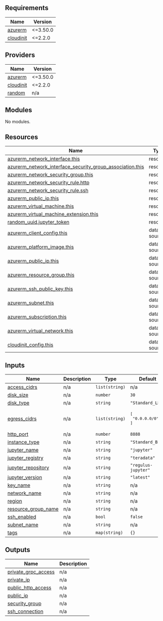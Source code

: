 <!-- BEGIN_TF_DOCS -->
## Requirements

| Name | Version |
|------|---------|
| <a name="requirement_azurerm"></a> [azurerm](#requirement\_azurerm) | <=3.50.0 |
| <a name="requirement_cloudinit"></a> [cloudinit](#requirement\_cloudinit) | <=2.2.0 |

## Providers

| Name | Version |
|------|---------|
| <a name="provider_azurerm"></a> [azurerm](#provider\_azurerm) | <=3.50.0 |
| <a name="provider_cloudinit"></a> [cloudinit](#provider\_cloudinit) | <=2.2.0 |
| <a name="provider_random"></a> [random](#provider\_random) | n/a |

## Modules

No modules.

## Resources

| Name | Type |
|------|------|
| [azurerm_network_interface.this](https://registry.terraform.io/providers/hashicorp/azurerm/latest/docs/resources/network_interface) | resource |
| [azurerm_network_interface_security_group_association.this](https://registry.terraform.io/providers/hashicorp/azurerm/latest/docs/resources/network_interface_security_group_association) | resource |
| [azurerm_network_security_group.this](https://registry.terraform.io/providers/hashicorp/azurerm/latest/docs/resources/network_security_group) | resource |
| [azurerm_network_security_rule.http](https://registry.terraform.io/providers/hashicorp/azurerm/latest/docs/resources/network_security_rule) | resource |
| [azurerm_network_security_rule.ssh](https://registry.terraform.io/providers/hashicorp/azurerm/latest/docs/resources/network_security_rule) | resource |
| [azurerm_public_ip.this](https://registry.terraform.io/providers/hashicorp/azurerm/latest/docs/resources/public_ip) | resource |
| [azurerm_virtual_machine.this](https://registry.terraform.io/providers/hashicorp/azurerm/latest/docs/resources/virtual_machine) | resource |
| [azurerm_virtual_machine_extension.this](https://registry.terraform.io/providers/hashicorp/azurerm/latest/docs/resources/virtual_machine_extension) | resource |
| [random_uuid.jupyter_token](https://registry.terraform.io/providers/hashicorp/random/latest/docs/resources/uuid) | resource |
| [azurerm_client_config.this](https://registry.terraform.io/providers/hashicorp/azurerm/latest/docs/data-sources/client_config) | data source |
| [azurerm_platform_image.this](https://registry.terraform.io/providers/hashicorp/azurerm/latest/docs/data-sources/platform_image) | data source |
| [azurerm_public_ip.this](https://registry.terraform.io/providers/hashicorp/azurerm/latest/docs/data-sources/public_ip) | data source |
| [azurerm_resource_group.this](https://registry.terraform.io/providers/hashicorp/azurerm/latest/docs/data-sources/resource_group) | data source |
| [azurerm_ssh_public_key.this](https://registry.terraform.io/providers/hashicorp/azurerm/latest/docs/data-sources/ssh_public_key) | data source |
| [azurerm_subnet.this](https://registry.terraform.io/providers/hashicorp/azurerm/latest/docs/data-sources/subnet) | data source |
| [azurerm_subscription.this](https://registry.terraform.io/providers/hashicorp/azurerm/latest/docs/data-sources/subscription) | data source |
| [azurerm_virtual_network.this](https://registry.terraform.io/providers/hashicorp/azurerm/latest/docs/data-sources/virtual_network) | data source |
| [cloudinit_config.this](https://registry.terraform.io/providers/hashicorp/cloudinit/latest/docs/data-sources/config) | data source |

## Inputs

| Name | Description | Type | Default | Required |
|------|-------------|------|---------|:--------:|
| <a name="input_access_cidrs"></a> [access\_cidrs](#input\_access\_cidrs) | n/a | `list(string)` | n/a | yes |
| <a name="input_disk_size"></a> [disk\_size](#input\_disk\_size) | n/a | `number` | `30` | no |
| <a name="input_disk_type"></a> [disk\_type](#input\_disk\_type) | n/a | `string` | `"Standard_LRS"` | no |
| <a name="input_egress_cidrs"></a> [egress\_cidrs](#input\_egress\_cidrs) | n/a | `list(string)` | <pre>[<br>  "0.0.0.0/0"<br>]</pre> | no |
| <a name="input_http_port"></a> [http\_port](#input\_http\_port) | n/a | `number` | `8888` | no |
| <a name="input_instance_type"></a> [instance\_type](#input\_instance\_type) | n/a | `string` | `"Standard_B2s"` | no |
| <a name="input_jupyter_name"></a> [jupyter\_name](#input\_jupyter\_name) | n/a | `string` | `"jupyter"` | no |
| <a name="input_jupyter_registry"></a> [jupyter\_registry](#input\_jupyter\_registry) | n/a | `string` | `"teradata"` | no |
| <a name="input_jupyter_repository"></a> [jupyter\_repository](#input\_jupyter\_repository) | n/a | `string` | `"regulus-jupyter"` | no |
| <a name="input_jupyter_version"></a> [jupyter\_version](#input\_jupyter\_version) | n/a | `string` | `"latest"` | no |
| <a name="input_key_name"></a> [key\_name](#input\_key\_name) | n/a | `string` | n/a | yes |
| <a name="input_network_name"></a> [network\_name](#input\_network\_name) | n/a | `string` | n/a | yes |
| <a name="input_region"></a> [region](#input\_region) | n/a | `string` | n/a | yes |
| <a name="input_resource_group_name"></a> [resource\_group\_name](#input\_resource\_group\_name) | n/a | `string` | n/a | yes |
| <a name="input_ssh_enabled"></a> [ssh\_enabled](#input\_ssh\_enabled) | n/a | `bool` | `false` | no |
| <a name="input_subnet_name"></a> [subnet\_name](#input\_subnet\_name) | n/a | `string` | n/a | yes |
| <a name="input_tags"></a> [tags](#input\_tags) | n/a | `map(string)` | `{}` | no |

## Outputs

| Name | Description |
|------|-------------|
| <a name="output_private_grpc_access"></a> [private\_grpc\_access](#output\_private\_grpc\_access) | n/a |
| <a name="output_private_ip"></a> [private\_ip](#output\_private\_ip) | n/a |
| <a name="output_public_http_access"></a> [public\_http\_access](#output\_public\_http\_access) | n/a |
| <a name="output_public_ip"></a> [public\_ip](#output\_public\_ip) | n/a |
| <a name="output_security_group"></a> [security\_group](#output\_security\_group) | n/a |
| <a name="output_ssh_connection"></a> [ssh\_connection](#output\_ssh\_connection) | n/a |
<!-- END_TF_DOCS -->